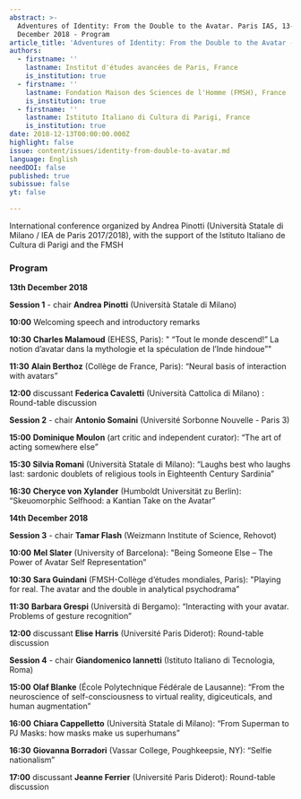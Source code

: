 ```yaml
---
abstract: >-
  Adventures of Identity: From the Double to the Avatar. Paris IAS, 13-14
  December 2018 - Program
article_title: 'Adventures of Identity: From the Double to the Avatar - Program        '
authors:
  - firstname: ''
    lastname: Institut d'études avancées de Paris, France
    is_institution: true
  - firstname: ''
    lastname: Fondation Maison des Sciences de l'Homme (FMSH), France
    is_institution: true
  - firstname: ''
    lastname: Istituto Italiano di Cultura di Parigi, France
    is_institution: true
date: 2018-12-13T00:00:00.000Z
highlight: false
issue: content/issues/identity-from-double-to-avatar.md
language: English
needDOI: false
published: true
subissue: false
yt: false

---
```


International conference organized by Andrea Pinotti (Università Statale di Milano / IEA de Paris 2017/2018), with the support of the Istituto Italiano de Cultura di Parigi and the FMSH

### Program

**13th December 2018**

**Session 1** - chair **Andrea Pinotti** (Università Statale di Milano)

**10:00**   Welcoming speech and introductory remarks

**10:30**   **Charles Malamoud** (EHESS, Paris): " “Tout le monde descend!” La notion d’avatar dans la mythologie et la spéculation de l’Inde hindoue”"

**11:30**   **Alain Berthoz** (Collège de France, Paris): “Neural basis of interaction with avatars”

**12:00**   discussant **Federica Cavaletti** (Università Cattolica di Milano) : Round-table discussion

**Session 2** - chair **Antonio Somaini** (Université Sorbonne Nouvelle - Paris 3)

**15:00**   **Dominique Moulon** (art critic and independent curator): “The art of acting somewhere else”

**15:30**   **Silvia Romani** (Università Statale di Milano): “Laughs best who laughs last: sardonic doublets of religious tools in Eighteenth Century Sardinia”

**16:30**   **Cheryce von Xylander** (Humboldt Universität zu Berlin): “Skeuomorphic Selfhood: a Kantian Take on the Avatar”

**14th December 2018**

**Session 3** - chair **Tamar Flash** (Weizmann Institute of Science, Rehovot)

**10:00**   **Mel Slater** (University of Barcelona): "Being Someone Else – The Power of Avatar Self Representation”

**10:30**   **Sara Guindani** (FMSH-Collège d’études mondiales, Paris): "Playing for real. The avatar and the double in analytical psychodrama”

**11:30**   **Barbara Grespi** (Università di Bergamo): “Interacting with your avatar. Problems of gesture recognition”

**12:00**   discussant **Elise Harris** (Université Paris Diderot): Round-table discussion

**Session 4** - chair **Giandomenico Iannetti** (Istituto Italiano di Tecnologia, Roma)

**15:00**   **Olaf Blanke** (École Polytechnique Fédérale de Lausanne): “From the neuroscience of self-consciousness to virtual reality, digiceuticals, and human augmentation”

**16:00**   **Chiara Cappelletto** (Università Statale di Milano): “From Superman to PJ Masks: how masks make us superhumans”

**16:30**   **Giovanna Borradori** (Vassar College, Poughkeepsie, NY): “Selfie nationalism”

**17:00**   discussant **Jeanne Ferrier** (Université Paris Diderot): Round-table discussion